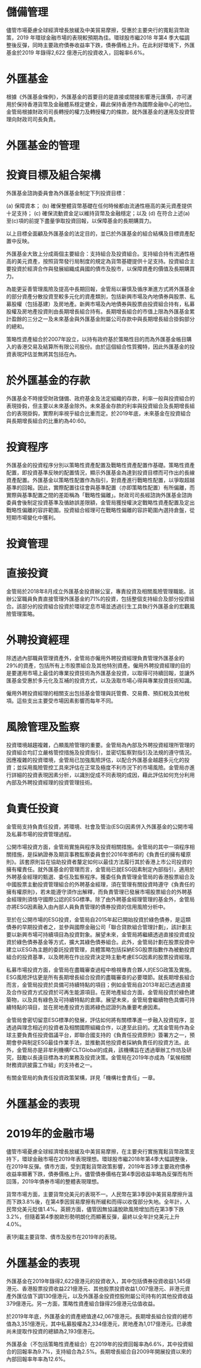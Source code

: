 # 儲備管理

儘管市場憂慮全球經濟增長放緩及中美貿易摩擦，受惠於主要央行的寬鬆貨幣政策，2019 年環球金融市場的表現較預期為佳。環球股市繼2018 年第4 季大幅調整後反彈，同時主要政府債券收益率下跌，債券價格上升。在此利好環境下，外匯基金於2019 年錄得2,622 億港元的投資收入，回報率6.6%。

# 外匯基金

根據《外匯基金條例》，外匯基金的首要目的是直接或間接影響港元匯價，亦可運用於保持香港貨幣及金融體系穩定健全，藉此保持香港作為國際金融中心的地位。金管局根據財政司司長轉授的權力及轉授權力的條款，就外匯基金的運用及投資管理向財政司司長負責。

# 外匯基金的管理

# 投資目標及組合架構

外匯基金諮詢委員會為外匯基金制定下列投資目標：

(a) 保障資本；
(b) 確保整體貨幣基礎在任何時候都由流通性極高的美元資產提供十足支持；
(c) 確保流動資金足以維持貨幣及金融穩定；以及
(d) 在符合上述(a)至(c)項的前提下盡量爭取投資回報，以保障基金的長期購買力。

以上目標全面顧及外匯基金的法定目的，並已於外匯基金的組合結構及目標資產配置中反映。

外匯基金大致上分成兩個主要組合：支持組合及投資組合。支持組合持有流通性極高的美元資產，按照貨幣發行局制度的規定為貨幣基礎提供十足支持。投資組合主要投資於經濟合作與發展組織成員國的債市及股市，以保障資產的價值及長期購買力。

為能更妥善管理風險及提高中長期回報，金管局以審慎及循序漸進方式將外匯基金的部分資產分散投資至較多元化的資產類別，包括新興巿場及內地債券與股票、私募股權（包括基建）及房地產。新興巿場及內地債券與股票由投資組合持有，私募股權及房地產投資則由長期增長組合持有。長期增長組合的市值上限為外匯基金累計盈餘的三分之一及未來基金與外匯基金附屬公司存款中與長期增長組合掛鈎部分的總和。

策略性資產組合於2007年設立，以持有政府基於策略性目的而為外匯基金帳目購入的香港交易及結算所有限公司股份。由於這個組合性質獨特，因此外匯基金的投資表現評估並無將其包括在內。

# 於外匯基金的存款

外匯基金不時接受財政儲備、政府基金及法定組織的存款，利率一般與投資組合的表現掛鈎，但主要以未來基金除外。未來基金存款的利率與投資組合及長期增長組合的表現掛鈎，實際利率視乎組合比重而定。於2019年底，未來基金在投資組合與長期增長組合的比重約為40:60。

# 投資程序

外匯基金的投資程序分別以策略性資產配置及戰略性資產配置作基礎。策略性資產配置，即投資基準反映的配置情況，顯示外匯基金為達到投資目標而可作出的長線資產配置。外匯基金以策略性配置作為指引，對資產進行戰略性配置，以爭取超越基準的回報。因此，實際配置往往會與基準配置（亦即策略性配置）有所偏離，而實際與基準配置之間的差距稱為「戰略性偏離」。財政司司長經諮詢外匯基金諮詢委員會後制定投資基準及循跡誤差限額，金管局獲授權決定戰略性資產配置及定出戰略性偏離的容許範圍。投資組合經理可在戰略性偏離的容許範圍內選持倉盤，從短期市場變化中獲利。

# 投資管理

# 直接投資

金管局於2018年8月成立外匯基金投資辦公室，專責投資及相關風險管理職能。該辦公室職員負責直接管理外匯基金約71%的投資，包括整個支持組合及部分投資組合。該部分的投資組合投資於環球定息市場並透過衍生工具執行外匯基金的宏觀風險管理策略。

# 外聘投資經理

除透過內部職員管理資產外，金管局亦僱用外聘投資經理負責管理外匯基金約29%的資產，包括所有上市股票組合及其他特別資產。僱用外聘投資經理的目的是要運用市場上最佳的專業投資技術為外匯基金投資，以取得可持續回報，並讓外匯基金受惠於多元化及互補的投資方式，以及汲取市場心得與專業投資技術知識。

僱用外聘投資經理的相關支出包括基金管理與託管費、交易費、預扣稅及其他稅項。這些支出主要受市場因素影響而每年不同。

# 風險管理及監察

投資環境越趨複雜，凸顯風險管理的重要。金管局為內部及外聘投資經理所管理的投資組合均訂立嚴格管控措施及投資指引，並密切監察對指引及法規的遵守情況。因應複雜的投資環境，金管局已加強風險評估，以配合外匯基金越趨多元化的投資；並採用風險管控工具來評估在正常及極度不利市況下的市場風險。金管局亦進行詳細的投資表現因素分析，以識別促成不同表現的成因，藉此評估如何充分利用內部及外聘投資經理的投資管理技術。

# 負責任投資

金管局支持負責任投資，將環境、社會及管治(ESG)因素併入外匯基金的公開市場及私募市場的投資管理過程。

公開市場投資方面，金管局實施與程序及投資相關措施。金管局的其中一項程序相關措施，是採納證券及期貨事務監察委員會於2016年頒布的《負責任的擁有權原則》。該套原則旨在協助投資者釐定如何以最佳方法履行其於香港上市公司投資的擁有權責任。就外匯基金的管理而言，金管局已就ESG因素制定內部指引，適用於外聘基金經理的甄選、委任及監察程序。獲委任負責管理金管局的香港股票組合及中國股票主動投資管理組合的外聘基金經理，須在管理有關投資時遵守《負責任的擁有權原則》，若未能遵守須作出解釋，而負責管理已發展市場股票組合的外聘基金經理則須恪守國際公認的ESG標準。除了由外聘基金經理管理的基金外，金管局亦將ESG因素融入由內部人員負責管理的債券投資的信用風險分析中。

至於在公開市場的ESG投資，金管局自2015年起已開始投資於綠色債券，是這類債券的早期投資者之，並參與國際金融公司「聯合貸款組合管理計劃」，該計劃主要以新興市場可持續項目為投資對象。展望未來，金管局將繼續透過直接投資或投資於綠色債券基金等方式，擴大其綠色債券組合。此外，金管局計劃在股票投資中建立以ESG為主題的委託投資管理，具體策略包括採納ESG股票指數作為被動投資組合的投資基準，以及聘用在作出投資決定時主動考慮ESG因素的股票投資經理。

私募市場投資方面，金管局在盡職審查過程中檢視專責合夥人的ESG政策及實施。ESG風險評估更是所有長期增長組合投資的盡職審查的必要環節。就長期增長組合而言，金管局投資於具備可持續特點的項目；例如金管局自2013年起已透過直接及合作投資方式投資於可再生能源項目。在房地產組合方面，金管局投資於綠色建築物，以及具有綠色及可持續特點的倉庫。展望未來，金管局會繼續物色具備可持續特點的項目，並在房地產投資方面將綠色認證列為重要考慮因素。

金管局會密切留意ESG標準的發展，評估如何將有關標準進一步融入投資程序，並透過與理念相近的投資者及相關國際組織合作，以達至此目的。尤其金管局作為全球主要負責任投資倡議平台，即聯合國支持的《負責任投資原則》簽署方之一，預期會參與制定ESG最佳作業手法，並推動其他投資者採納負責任的投資方法。此外，金管局亦是非牟利機構FCLTGlobal的成員，該機構旨在透過舉辦工作坊及研究，鼓勵以長遠目標為本的業務及投資決策。金管局在2019年亦成為「氣候相關財務資訊披露工作組」的支持者之一。

有關金管局的負責任投資政策架構，詳見「機構社會責任」一章。

# 外匯基金的表現

# 2019年的金融市場

儘管市場憂慮全球經濟增長放緩及中美貿易摩擦，在主要央行實施寬鬆貨幣政策支持下，環球金融市場在2019年表現理想。環球股市繼2018年第4季大幅調整後，在2019年反彈。債市方面，受到寛鬆貨幣政策影響，2019年首3季主要政府債券收益率顯著下跌，債券價格上升。儘管債券價格在第4季因收益率略為反彈而有所回落，2019年債券市場的整體表現理想。

貨幣市場方面，主要貨幣兌美元的表現不一。人民幣在第3季因中美貿易摩擦升溫而下跌3.8%後，在第4季因貿易摩擦有所緩和而得以收復部分失地。全年計，人民幣兌美元貶值1.4%。英鎊方面，儘管因無協議脫歐風險增加而在第3季下跌3.2%，但隨着第4季脫歐形勢明朗化而顯著反彈，最終以全年計兌美元上升4.0%。

表1列載主要貨幣、債巿及股市在2019年的表現。

# 外匯基金的表現

外匯基金在2019年錄得2,622億港元的投資收入，其中包括債券投資收益1,145億港元、香港股票投資收益221億港元、其他股票投資收益1,007億港元、非港元資產外匯估值下調130億港元，以及外匯基金投資控股附屬公司持有的其他投資收益379億港元。另一方面，策略性資產組合錄得25億港元估值收益。

於2019年年底，外匯基金的資產總值達42,067億港元。長期增長組合投資的總市值為3,351億港元，其中私募股權為2,334億港元，房地產為1,017億港元。已承擔尚未提取作投資的總額為2,193億港元。

外匯基金（不包括策略性資產組合）在2019年的投資回報率為6.6%，其中投資組合的回報率為9.7%，支持組合為2.5%。長期增長組合自2009年開展投資以來的內部回報率年率為12.6%。
